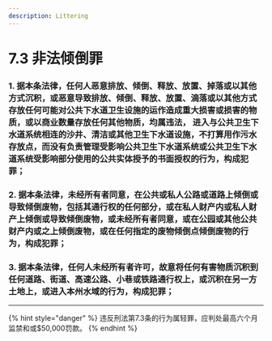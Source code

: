 ```yaml
---
description: Littering
---
```


# 7.3 非法倾倒罪

### 1. 据本条法律，任何人恶意排放、倾倒、释放、放置、掉落或以其他方式沉积，或恶意导致排放、倾倒、释放、放置、滴落或以其他方式存放任何可能对公共下水道卫生设施的运作造成重大损害或损害的物质，或以商业数量存放任何其他物质，均属违法， 进入与公共卫生下水道系统相连的沙井、清洁或其他卫生下水道设施，不打算用作污水存放点，而没有负责管理受影响公共卫生下水道系统或公共卫生下水道系统受影响部分使用的公共实体授予的书面授权的行为，构成犯罪；


### 2. 据本条法律，未经所有者同意，在公共或私人公路或道路上倾倒或导致倾倒废物，包括其通行权的任何部分，或在私人财产内或私人财产上倾倒或导致倾倒废物，或未经所有者同意，或在公园或其他公共财产内或之上倾倒废物，或在任何指定的废物倾倒点倾倒废物的行为，构成犯罪；


### 3. 据本条法律，任何人未经所有者许可，故意将任何有害物质沉积到任何道路、街道、高速公路、小巷或铁路通行权上，或沉积在另一方土地上，或进入本州水域的行为，构成犯罪；

***

{% hint style="danger" %}
违反刑法第7.3条的行为属轻罪，应判处最高六个月监禁和或$50,000罚款。
{% endhint %}